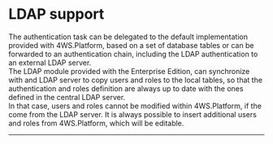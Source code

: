 # LDAP support

The authentication task can be delegated to the default implementation provided with 4WS.Platform, based on a set of database tables or can be forwarded to an authentication chain, including the LDAP authentication to an external LDAP server.  
The LDAP module provided with the Enterprise Edition, can synchronize with and LDAP server to copy users and roles to the local tables, so that the authentication and roles definition are always up to date with the ones defined in the central LDAP server.  
In that case, users and roles cannot be modified within 4WS.Platform, if the come from the LDAP server. It is always possible to insert additional users and roles from 4WS.Platform, which will be editable.

---



